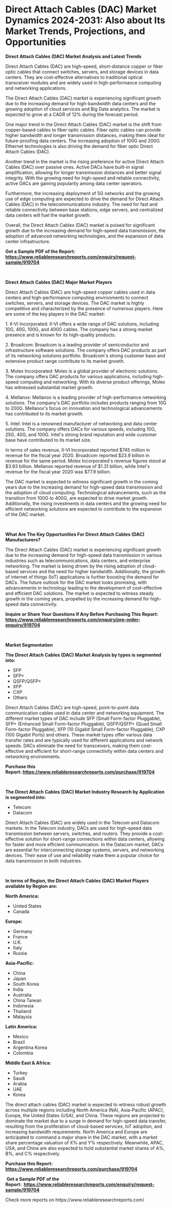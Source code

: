 <p><h1>Direct Attach Cables (DAC) Market Dynamics 2024-2031: Also about Its Market Trends, Projections, and Opportunities</h1></p><p><strong>Direct Attach Cables (DAC) Market Analysis and Latest Trends</strong></p>
<p><p>Direct Attach Cables (DAC) are high-speed, short-distance copper or fiber optic cables that connect switches, servers, and storage devices in data centers. They are cost-effective alternatives to traditional optical transceiver modules and are widely used in high-performance computing and networking applications.</p><p>The Direct Attach Cables (DAC) market is experiencing significant growth due to the increasing demand for high-bandwidth data centers and the growing adoption of cloud services and Big Data analytics. The market is expected to grow at a CAGR of 12% during the forecast period.</p><p>One major trend in the Direct Attach Cables (DAC) market is the shift from copper-based cables to fiber optic cables. Fiber optic cables can provide higher bandwidth and longer transmission distances, making them ideal for future-proofing data centers. The increasing adoption of 100G and 200G Ethernet technologies is also driving the demand for fiber optic Direct Attach Cables (DAC).</p><p>Another trend in the market is the rising preference for active Direct Attach Cables (DAC) over passive ones. Active DACs have built-in signal amplification, allowing for longer transmission distances and better signal integrity. With the growing need for high-speed and reliable connectivity, active DACs are gaining popularity among data center operators.</p><p>Furthermore, the increasing deployment of 5G networks and the growing use of edge computing are expected to drive the demand for Direct Attach Cables (DAC) in the telecommunications industry. The need for fast and reliable connectivity between base stations, edge servers, and centralized data centers will fuel the market growth.</p><p>Overall, the Direct Attach Cables (DAC) market is poised for significant growth due to the increasing demand for high-speed data transmission, the adoption of advanced networking technologies, and the expansion of data center infrastructure.</p></p>
<p><strong>Get a Sample PDF of the Report:&nbsp; <a href="https://www.reliableresearchreports.com/enquiry/request-sample/919704">https://www.reliableresearchreports.com/enquiry/request-sample/919704</a></strong></p>
<p>&nbsp;</p>
<p><strong>Direct Attach Cables (DAC) Major Market Players</strong></p>
<p><p>Direct Attach Cables (DAC) are high-speed copper cables used in data centers and high-performance computing environments to connect switches, servers, and storage devices. The DAC market is highly competitive and characterized by the presence of numerous players. Here are some of the key players in the DAC market:</p><p>1. II-VI Incorporated: II-VI offers a wide range of DAC solutions, including 10G, 40G, 100G, and 400G cables. The company has a strong market presence and is known for its high-quality products.</p><p>2. Broadcom: Broadcom is a leading provider of semiconductor and infrastructure software solutions. The company offers DAC products as part of its networking solutions portfolio. Broadcom's strong customer base and extensive product range contribute to its market growth.</p><p>3. Molex Incorporated: Molex is a global provider of electronic solutions. The company offers DAC products for various applications, including high-speed computing and networking. With its diverse product offerings, Molex has witnessed substantial market growth.</p><p>4. Mellanox: Mellanox is a leading provider of high-performance networking solutions. The company's DAC portfolio includes products ranging from 10G to 200G. Mellanox's focus on innovation and technological advancements has contributed to its market growth.</p><p>5. Intel: Intel is a renowned manufacturer of networking and data center solutions. The company offers DACs for various speeds, including 10G, 25G, 40G, and 100G. Intel's strong brand reputation and wide customer base have contributed to its market size.</p><p>In terms of sales revenue, II-VI Incorporated reported $745 million in revenue for the fiscal year 2020. Broadcom reported $23.9 billion in revenue for the same period. Molex Incorporated's revenue figures stood at $3.93 billion. Mellanox reported revenue of $1.31 billion, while Intel's revenue for the fiscal year 2020 was $77.9 billion.</p><p>The DAC market is expected to witness significant growth in the coming years due to the increasing demand for high-speed data transmission and the adoption of cloud computing. Technological advancements, such as the transition from 100G to 400G, are expected to drive market growth. Additionally, the rising investments in data centers and the growing need for efficient networking solutions are expected to contribute to the expansion of the DAC market.</p></p>
<p>&nbsp;</p>
<p><strong>What Are The Key Opportunities For Direct Attach Cables (DAC) Manufacturers?</strong></p>
<p><p>The Direct Attach Cables (DAC) market is experiencing significant growth due to the increasing demand for high-speed data transmission in various industries such as telecommunications, data centers, and enterprise networking. The market is being driven by the rising adoption of cloud-based services and the need for higher bandwidth. Additionally, the growth of internet of things (IoT) applications is further boosting the demand for DACs. The future outlook for the DAC market looks promising, with advancements in technology leading to the development of cost-effective and efficient DAC solutions. The market is expected to witness steady growth in the coming years, propelled by the increasing demand for high-speed data connectivity.</p></p>
<p><strong>Inquire or Share Your Questions If Any Before Purchasing This Report: <a href="https://www.reliableresearchreports.com/enquiry/pre-order-enquiry/919704">https://www.reliableresearchreports.com/enquiry/pre-order-enquiry/919704</a></strong></p>
<p>&nbsp;</p>
<p><strong>Market Segmentation</strong></p>
<p><strong>The Direct Attach Cables (DAC) Market Analysis by types is segmented into:</strong></p>
<p><ul><li>SFP</li><li>SFP+</li><li>QSFP/QSFP+</li><li>XFP</li><li>CXP</li><li>Others</li></ul></p>
<p><p>Direct Attach Cables (DAC) are high-speed, point-to-point data communication cables used in data center and networking equipment. The different market types of DAC include SFP (Small Form-factor Pluggable), SFP+ (Enhanced Small Form-factor Pluggable), QSFP/QSFP+ (Quad Small Form-factor Pluggable), XFP (10 Gigabit Small Form-factor Pluggable), CXP (100 Gigabit Ports) and others. These market types offer various data transfer rates and are typically used for different applications and network speeds. DACs eliminate the need for transceivers, making them cost-effective and efficient for short-range connectivity within data centers and networking environments.</p></p>
<p><strong>Purchase this Report:&nbsp;<a href="https://www.reliableresearchreports.com/purchase/919704">https://www.reliableresearchreports.com/purchase/919704</a></strong></p>
<p>&nbsp;</p>
<p><strong>The Direct Attach Cables (DAC) Market Industry Research by Application is segmented into:</strong></p>
<p><ul><li>Telecom</li><li>Datacom</li></ul></p>
<p><p>Direct Attach Cables (DAC) are widely used in the Telecom and Datacom markets. In the Telecom industry, DACs are used for high-speed data transmission between servers, switches, and routers. They provide a cost-effective solution for short-range connections within data centers, allowing for faster and more efficient communication. In the Datacom market, DACs are essential for interconnecting storage systems, servers, and networking devices. Their ease of use and reliability make them a popular choice for data transmission in both industries.</p></p>
<p>&nbsp;</p>
<p><strong>In terms of Region, the Direct Attach Cables (DAC) Market Players available by Region are:</strong></p>
<p>
    <p> <strong> North America: </strong>
        <ul>
            <li>United States</li>
            <li>Canada</li>
        </ul>
        </p> 
    <p> <strong> Europe: </strong>
        <ul>
            <li>Germany</li>
            <li>France</li>
            <li>U.K.</li>
            <li>Italy</li>
            <li>Russia</li>
        </ul>
        </p> 
    <p> <strong> Asia-Pacific: </strong>
        <ul>
            <li>China</li>
            <li>Japan</li>
            <li>South Korea</li>
            <li>India</li>
            <li>Australia</li>
            <li>China Taiwan</li>
            <li>Indonesia</li>
            <li>Thailand</li>
            <li>Malaysia</li>
        </ul>
        </p> 
    <p> <strong> Latin America: </strong>
        <ul>
            <li>Mexico</li>
            <li>Brazil</li>
            <li>Argentina Korea</li>
            <li>Colombia</li>
        </ul>
        </p> 
    <p> <strong> Middle East & Africa: </strong>
        <ul>
            <li>Turkey</li>
            <li>Saudi</li>
            <li>Arabia</li>
            <li>UAE</li>
            <li>Korea</li>
        </ul>
    </p>
    </p>
<p><p>The direct attach cables (DAC) market is expected to witness robust growth across multiple regions including North America (NA), Asia-Pacific (APAC), Europe, the United States (USA), and China. These regions are projected to dominate the market due to a surge in demand for high-speed data transfer, resulting from the proliferation of cloud-based services, IoT adoption, and increasing bandwidth requirements. North America and Europe are anticipated to command a major share in the DAC market, with a market share percentage valuation of X% and Y% respectively. Meanwhile, APAC, USA, and China are also expected to hold substantial market shares of A%, B%, and C% respectively.</p></p>
<p><strong>Purchase this Report: <a href="https://www.reliableresearchreports.com/purchase/919704">https://www.reliableresearchreports.com/purchase/919704</a></strong></p>
<p>&nbsp;<strong>Get a Sample PDF of the Report:&nbsp;&nbsp;<a href="https://www.reliableresearchreports.com/enquiry/request-sample/919704">https://www.reliableresearchreports.com/enquiry/request-sample/919704</a></strong></p>
<p><strong></strong></p>
<p>Check more reports on https://www.reliableresearchreports.com/</p>